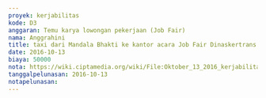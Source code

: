 ```yaml
---
proyek: kerjabilitas
kode: D3
anggaran: Temu karya lowongan pekerjaan (Job Fair)
nama: Anggrahini
title: taxi dari Mandala Bhakti ke kantor acara Job Fair Dinaskertrans DIY 11 - 13 Oktober 2016
date: 2016-10-13
biaya: 50000
nota: https://wiki.ciptamedia.org/wiki/File:Oktober_13_2016_kerjabilitas_D3_taxi_dari_jobfair_wanitatama_ke_kantor_inok386.jpg
tanggalpelunasan: 2016-10-13
notapelunasan:
---
```

